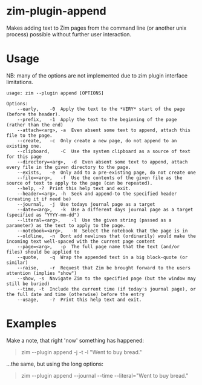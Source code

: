 # zim-plugin-append
Makes adding text to Zim pages from the command line (or another unix process) possible without further user interaction.

# Usage

NB: many of the options are not implemented due to zim plugin interface limitations.

```
usage: zim --plugin append [OPTIONS]

Options:
	--early,	-0	Apply the text to the *VERY* start of the page (before the header).
	--prefix,	-1	Apply the text to the beginning of the page (rather than the end)
	--attach=<arg>,	-a	Even absent some text to append, attach this file to the page.
	--create,	-c	Only create a new page, do not append to an existing one.
	--clipboard,	-C	Use the system clipboard as a source of text for this page
	--directory=<arg>,	-d	Even absent some text to append, attach every file in the given directory to the page.
	--exists,	-e	Only add to a pre-existing page, do not create one
	--file=<arg>,	-f	Use the contents of the given file as the source of text to apply to the page (can be repeated).
	--help,	-?	Print this help text and exit.
	--header=<arg>,	-h	Seek and append-to the specified header (creating it if need be)
	--journal,	-j	Use todays journal page as a target
	--date=<arg>,	-k	Use a different days journal page as a target (specified as "YYYY-mm-dd")
	--literal=<arg>,	-l	Use the given string (passed as a parameter) as the text to apply to the page.
	--notebook=<arg>,	-N	Select the notebook that the page is in
	--oldline,	-n	Dont add newlines that (ordinarily) would make the incoming text well-spaced with the current page content
	--page=<arg>,	-p	The full page name that the text (and/or files) should be applied to
	--quote,	-q	Wrap the appended text in a big block-quote (or similar)
	--raise,	-r	Request that Zim be brought forward to the users attention (implies "show")
	--show,	-s	Navigate Zim to the specified page (but the window may still be buried)
	--time,	-t	Include the current time (if today's journal page), or the full date and time (otherwise) before the entry
	--usage,	-?	Print this help text and exit.
```

# Examples

Make a note, that right 'now' something has happened:
> zim --plugin append -j -t -l "Went to buy bread."

...the same, but using the long options:
> zim --plugin append --journal --time --literal="Went to buy bread."

